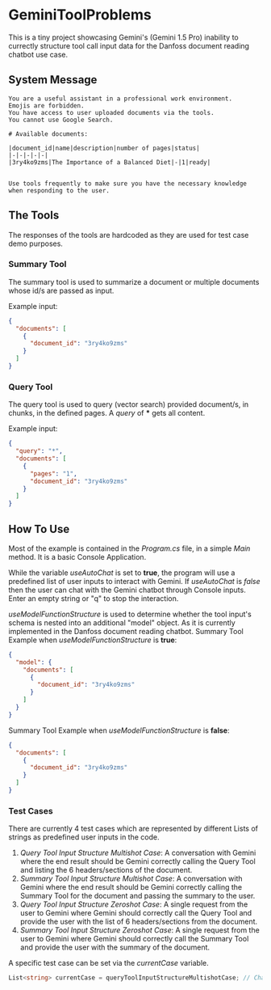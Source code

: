 # GeminiToolProblems

This is a tiny project showcasing Gemini's (Gemini 1.5 Pro) inability to currectly structure tool call input data for the Danfoss document reading chatbot use case.

## System Message

```
You are a useful assistant in a professional work environment.
Emojis are forbidden.
You have access to user uploaded documents via the tools.
You cannot use Google Search.

# Available documents: 

|document_id|name|description|number of pages|status|
|-|-|-|-|-|
|3ry4ko9zms|The Importance of a Balanced Diet|-|1|ready|


Use tools frequently to make sure you have the necessary knowledge when responding to the user.

```

## The Tools

The responses of the tools are hardcoded as they are used for test case demo purposes.

### Summary Tool

The summary tool is used to summarize a document or multiple documents whose id/s are passed as input.

Example input:
```json
{
  "documents": [
    {
      "document_id": "3ry4ko9zms"
    }
  ]
}
```

### Query Tool

The query tool is used to query (vector search) provided document/s, in chunks, in the defined pages.
A _query_ of **\*** gets all content.

Example input:
```json
{
  "query": "*",
  "documents": [
    {
      "pages": "1",
      "document_id": "3ry4ko9zms"
    }
  ]
}
```

## How To Use

Most of the example is contained in the _Program.cs_ file, in a simple _Main_ method. It is a basic Console Application.

While the variable _useAutoChat_ is set to **true**, the program will use a predefined list of user inputs to interact with Gemini.
If _useAutoChat_ is *false* then the user can chat with the Gemini chatbot through Console inputs. Enter an empty string or "q" to stop the interaction.

_useModelFunctionStructure_ is used to determine whether the tool input's schema is nested into an additional "model" object. As it is currently implemented in the Danfoss document reading chatbot.
Summary Tool Example when _useModelFunctionStructure_ is **true**:
```json
{
  "model": {
    "documents": [
      {
        "document_id": "3ry4ko9zms"
      }
    ]
  }
}
```

Summary Tool Example when _useModelFunctionStructure_ is **false**:
```json
{
  "documents": [
    {
      "document_id": "3ry4ko9zms"
    }
  ]
}
```

### Test Cases

There are currently 4 test cases which are represented by different Lists of strings as predefined user inputs in the code.

1. _Query Tool Input Structure Multishot Case_: A conversation with Gemini where the end result should be Gemini correctly calling the Query Tool and listing the 6 headers/sections of the document.
2. _Summary Tool Input Structure Multishot Case_: A conversation with Gemini where the end result should be Gemini correctly calling the Summary Tool for the document and passing the summary to the user.
3. _Query Tool Input Structure Zeroshot Case_: A single request from the user to Gemini where Gemini should correctly call the Query Tool and provide the user with the list of 6 headers/sections from the document.
4. _Summary Tool Input Structure Zeroshot Case_: A single request from the user to Gemini where Gemini should correctly call the Summary Tool and provide the user with the summary of the document.

A specific test case can be set via the _currentCase_ variable.
```csharp
List<string> currentCase = queryToolInputStructureMultishotCase; // Change this to run a different auto-chat case
```